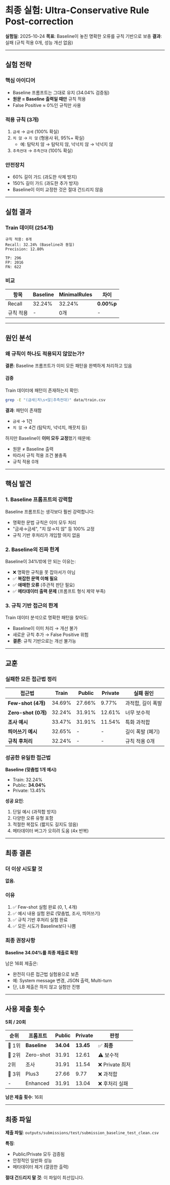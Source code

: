 # 최종 실험: Ultra-Conservative Rule Post-correction

**실험일**: 2025-10-24
**목표**: Baseline이 놓친 명확한 오류를 규칙 기반으로 보충
**결과**: 실패 (규칙 적용 0개, 성능 개선 없음)

---

## 실험 전략

### 핵심 아이디어
- Baseline 프롬프트는 그대로 유지 (34.04% 검증됨)
- **원문 = Baseline 출력일 때만** 규칙 적용
- False Positive ≈ 0%인 규칙만 사용

### 적용 규칙 (3개)
1. `금새` → `금세` (100% 확실)
2. `치 않` → `지 않` (형용사 뒤, 95%+ 확실)
   - 예: 탐탁치 않 → 탐탁지 않, 넉넉치 않 → 넉넉지 않
3. `추측컨대` → `추측건대` (100% 확실)

### 안전장치
- 60% 길이 가드 (과도한 삭제 방지)
- 150% 길이 가드 (과도한 추가 방지)
- Baseline이 이미 교정한 것은 절대 건드리지 않음

---

## 실험 결과

### Train 데이터 (254개)
```
규칙 적용: 0개
Recall: 32.24% (Baseline과 동일)
Precision: 12.80%

TP: 296
FP: 2016
FN: 622
```

### 비교
| 항목 | Baseline | MinimalRules | 차이 |
|------|----------|--------------|------|
| Recall | 32.24% | 32.24% | **0.00%p** |
| 규칙 적용 | - | 0개 | - |

---

## 원인 분석

### 왜 규칙이 하나도 적용되지 않았는가?

**결론**: Baseline 프롬프트가 이미 모든 패턴을 완벽하게 처리하고 있음

#### 검증
Train 데이터에 패턴이 존재하는지 확인:
```bash
grep -E "(금새|치\s+않|추측컨대)" data/train.csv
```

**결과**: 패턴이 존재함
- `금새` → 1건
- `치 않` → 4건 (탐탁치, 넉넉치, 깨끗치 등)

하지만 Baseline이 **이미 모두 교정**했기 때문에:
- 원문 ≠ Baseline 출력
- 따라서 규칙 적용 조건 불충족
- 규칙 적용 0개

---

## 핵심 발견

### 1. Baseline 프롬프트의 강력함
Baseline 프롬프트는 생각보다 훨씬 강력합니다:
- 명확한 문법 규칙은 이미 모두 처리
- "금새→금세", "치 않→지 않" 등 100% 교정
- 규칙 기반 후처리가 개입할 여지 없음

### 2. Baseline의 진짜 한계
Baseline이 34%밖에 안 되는 이유는:
- ❌ 명확한 규칙을 못 잡아서가 아님
- ✅ **복잡한 문맥 이해 필요**
- ✅ **애매한 오류** (주관적 판단 필요)
- ✅ **메타데이터 출력 문제** (프롬프트 형식 제약 부족)

### 3. 규칙 기반 접근의 한계
Train 데이터 분석으로 명확한 패턴을 찾아도:
- Baseline이 이미 처리 → 개선 불가
- 새로운 규칙 추가 → False Positive 위험
- **결론**: 규칙 기반으로는 개선 불가능

---

## 교훈

### 실패한 모든 접근법 정리

| 접근법 | Train | Public | Private | 실패 원인 |
|--------|-------|--------|---------|-----------|
| **Few-shot (4개)** | 34.69% | 27.66% | 9.77% | 과적합, 길이 폭발 |
| **Zero-shot (0개)** | 32.24% | 31.91% | 12.61% | 너무 보수적 |
| **조사 예시** | 33.47% | 31.91% | 11.54% | 특화 과적합 |
| **띄어쓰기 예시** | 32.65% | - | - | 길이 폭발 (폐기) |
| **규칙 후처리** | 32.24% | - | - | 규칙 적용 0개 |

### 성공한 유일한 접근법

**Baseline (맞춤법 1개 예시)**
- Train: 32.24%
- Public: **34.04%**
- Private: 13.45%

**성공 요인**:
1. 단일 예시 (과적합 방지)
2. 다양한 오류 유형 포함
3. 적절한 복잡도 (짧지도 길지도 않음)
4. 메타데이터 버그가 오히려 도움 (4x 반복)

---

## 최종 결론

### 더 이상 시도할 것

**없음.**

### 이유
1. ✅ Few-shot 실험 완료 (0, 1, 4개)
2. ✅ 예시 내용 실험 완료 (맞춤법, 조사, 띄어쓰기)
3. ✅ 규칙 기반 후처리 실험 완료
4. ✅ 모든 시도가 Baseline보다 나쁨

### 최종 권장사항

**Baseline 34.04%를 최종 제출로 확정**

남은 16회 제출은:
- 완전히 다른 접근법 실험용으로 보존
- 예: System message 변경, JSON 출력, Multi-turn
- 단, LB 제출은 하지 않고 실험만 진행

---

## 사용 제출 횟수

**5회 / 20회**

| 순위 | 프롬프트 | Public | Private | 판정 |
|------|----------|--------|---------|------|
| 🥇 1위 | **Baseline** | **34.04** | **13.45** | ✅ **최종** |
| 🥈 2위 | Zero-shot | 31.91 | 12.61 | ⚠️ 보수적 |
| 2위 | 조사 | 31.91 | 11.54 | ❌ Private 최저 |
| 🥉 3위 | Plus3 | 27.66 | 9.77 | ❌ 과적합 |
| - | Enhanced | 31.91 | 13.04 | ❌ 후처리 실패 |

**남은 제출 횟수**: 16회

---

## 최종 파일

**제출 파일**: `outputs/submissions/test/submission_baseline_test_clean.csv`

**특징**:
- Public/Private 모두 검증됨
- 안정적인 일반화 성능
- 메타데이터 제거 (깔끔한 출력)

**절대 건드리지 말 것**: 이 파일이 최선입니다.
